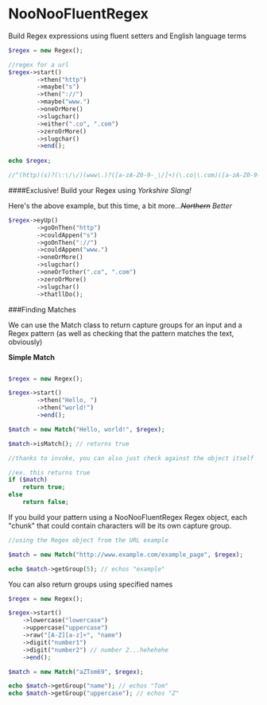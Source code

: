 NooNooFluentRegex
=================

Build Regex expressions using fluent setters and English language terms

```php
$regex = new Regex();

//regex for a url
$regex->start()
		->then("http")
		->maybe("s")
		->then("://")
		->maybe("www.")
		->oneOrMore()
		->slugchar()
		->either(".co", ".com")
		->zeroOrMore()
		->slugchar()
		->end();
		
echo $regex;

//^(http)(s)?(\:\/\/)(www\.)?([a-zA-Z0-9-_\/]+)(\.co|\.com)([a-zA-Z0-9-_\/]*)$
```

####Exclusive! Build your Regex using _Yorkshire Slang!_

Here's the above example, but this time, a bit more..._~~Northern~~ Better_

```php
$regex->eyUp()
		->goOnThen("http")
		->couldAppen("s")
		->goOnThen("://")
		->couldAppen("www.")
		->oneOrMore()
		->slugchar()
		->oneOrTother(".co", ".com")
		->zeroOrMore()
		->slugchar()
		->thatllDo();
```

###Finding Matches

We can use the Match class to return capture groups for an input and a Regex pattern (as well as checking that the pattern matches the text, obviously)

__Simple Match__

```php

$regex = new Regex();

$regex->start()
		->then("Hello, ")
		->then("world!")
		->end();

$match = new Match("Hello, world!", $regex);

$match->isMatch(); // returns true

//thanks to invoke, you can also just check against the object itself

//ex. this returns true
if ($match)
	return true;
else
	return false;
```

If you build your pattern using a NooNooFluentRegex Regex object, each "chunk" that could contain characters will be its own capture group.

```php
//using the Regex object from the URL example

$match = new Match("http://www.example.com/example_page", $regex);

echo $match->getGroup(5); // echos "example"
```
You can also return groups using specified names

```php
$regex = new Regex();

$regex->start()
	->lowercase("lowercase")
	->uppercase("uppercase")
	->raw("[A-Z][a-z]+", "name")
	->digit("number1")
	->digit("number2") // number 2...hehehehe
	->end();

$match = new Match("aZTom69", $regex);

echo $match->getGroup("name"); // echos "Tom"
echo $match->getGroup("uppercase"); // echos "Z"

```



















